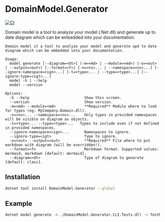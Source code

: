 # DomainModel.Generator
  
[![CI](https://github.com/lstrzepek/DomainModel.Generator/actions/workflows/ci.yml/badge.svg)](https://github.com/lstrzepek/DomainModel.Generator/actions/workflows/ci.yml)

Domain model is a tool to analyze your model (.Net dll) and generate up to date diagram which can be embedded into your documentation.

```
Domain model it a tool to analyze your model and generate upd to date diagram which can be embedded into your documentation.

Usage:
  model generate [--diagram=<dt>] (-m=<md> | --module=<md>) (-o=<out> | --output=<out>) [--format=<f>] [-n=<ns>... | --namespace=<ns>...] [--ignore-namespace=<ign>...] [-t=<type>... | --type=<type>...] [--ignore-type=<igt>...]
  model -h | --help
  model --version

Options:
  -h --help                         Show this screen.
  --version                         Show version.
  -m=<md> --module=<md>             **Required** Module where to look for types (eg: MyCompany.Domain.dll).
  -n=<ns>... --namespace=<ns>...    Only types in provided namespaces will be visible on diagram as objects.
  -t=<type>... --type=<type>...   Types to include even if not defined in provided namespaces.
  --ignore-namespace=<ign>...       Namespaces to ignore.
  --ignore-type=<igt>               Type to ignore.
  -o=<out> --output=<out>           **Required** File where to put markdown with diagram (will be overridden!).
  --format=<f>                      Markdown format. Supported values: mermaid, markdown [default: mermaid].
  --diagram=<dt>                    Type of diagram to generate [default: class].
```
  
## Installation
  
  ```sh
  dotnet tool install DomainModel.Generator --global
  ```
  
## Example 

  ```sh
  dotnet model generate -m ./DomainModel.Generator.CLI.Tests.dll -n TestModel --ignore-type TestModel.Program -o ~/Projects/DomainModel.Generate/model.mmd
  ```
